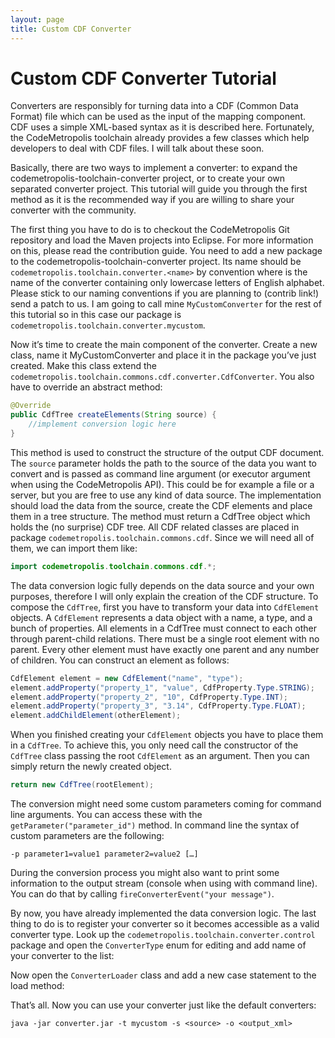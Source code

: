 ```yaml
---
layout: page
title: Custom CDF Converter
---
```


# Custom CDF Converter Tutorial

Converters are responsibly for turning data into a CDF (Common Data Format) file which can be used as the input of the mapping component. CDF uses a simple XML-based syntax as it is described here. Fortunately, the CodeMetropolis toolchain already provides a few classes which help developers to deal with CDF files. I will talk about these soon.

Basically, there are two ways to implement a converter: to expand the codemetropolis-toolchain-converter project, or to create your own separated converter project. This tutorial will guide you through the first method as it is the recommended way if you are willing to share your converter with the community.

The first thing you have to do is to checkout the CodeMetropolis Git repository and load the Maven projects into Eclipse. For more information on this, please read the contribution guide. You need to add a new package to the codemetropolis-toolchain-converter project. Its name should be `codemetropolis.toolchain.converter.<name>` by convention where <name> is the name of the converter containing only lowercase letters of English alphabet. Please stick to our naming conventions if you are planning to (contrib link!) send a patch to us. I am going to call mine `MyCustomConverter` for the rest of this tutorial so in this case our package is 
`codemetropolis.toolchain.converter.mycustom`.

Now it’s time to create the main component of the converter. Create a new class, name it MyCustomConverter and place it in the package you’ve just created. Make this class extend the `codemetropolis.toolchain.commons.cdf.converter.CdfConverter`. You also have to override an abstract method:

~~~ java
@Override
public CdfTree createElements(String source) {
	//implement conversion logic here
}
~~~


This method is used to construct the structure of the output CDF document. The `source` parameter holds the path to the source of the data you want to convert and is passed as command line argument (or executor argument when using the CodeMetropolis API). This could be for example a file or a server, but you are free to use any kind of data source. The implementation should load the data from the source, create the CDF elements and place them in a tree structure. The method must return a CdfTree object which holds the (no surprise) CDF tree. All CDF related classes are placed in package `codemetropolis.toolchain.commons.cdf`. Since we will need all of them, we can import them like: 

~~~ java
import codemetropolis.toolchain.commons.cdf.*;
~~~

The data conversion logic fully depends on the data source and your own purposes, therefore I will only explain the creation of the CDF structure. To compose the `CdfTree`, first you have to transform your data into `CdfElement` objects. A `CdfElement` represents a data object with a name, a type, and a bunch of properties. All elements in a CdfTree must connect to each other through parent-child relations. There must be a single root element with no parent. Every other element must have exactly one parent and any number of children. You can construct an element as follows:

~~~ java
CdfElement element = new CdfElement("name", "type");
element.addProperty("property_1", "value", CdfProperty.Type.STRING);
element.addProperty("property_2", "10", CdfProperty.Type.INT);
element.addProperty("property_3", "3.14", CdfProperty.Type.FLOAT);
element.addChildElement(otherElement);
~~~

When you finished creating your `CdfElement` objects you have to place them in a `CdfTree`. To achieve this, you only need call the constructor of the `CdfTree` class passing the root `CdfElement` as an argument. Then you can simply return the newly created object.

~~~ java
return new CdfTree(rootElement);
~~~

The conversion might need some custom parameters coming for command line arguments. You can access these with the `getParameter("parameter_id")` method. In command line the syntax of custom parameters are the following:

`-p parameter1=value1 parameter2=value2 […]`

During the conversion process you might also want to print some information to the output stream (console when using with command line). You can do that by calling `fireConverterEvent("your message")`.

By now, you have already implemented the data conversion logic. The last thing to do is to register your converter so it becomes accessible as a valid converter type. Look up the `codemetropolis.toolchain.converter.control`  package and open the `ConverterType` enum for editing and add name of your converter to the list:

Now open the `ConverterLoader` class and add a new case statement to the load method:

That’s all. Now you can use your converter just like the default converters:

`java -jar converter.jar -t mycustom -s <source> -o <output_xml>`
